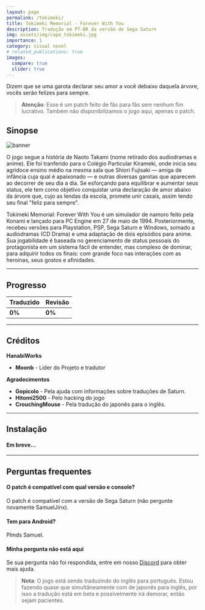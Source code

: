 ```yaml
---
layout: page
permalink: /tokimeki/
title: Tokimeki Memorial - Forever With You
description: Tradução em PT-BR da versão de Sega Saturn
img: assets/img/capa_tokimeki.jpg
importance: 1
category: visual novel
# related_publications: true
images:
  compare: true
  slider: true
---
```


Dizem que se uma garota declarar seu amor a você debaixo daquela árvore, vocês serão felizes para sempre.

> **Atenção**: Esse é um patch feito de fãs para fãs sem nenhum fim lucrativo. Também não disponibilizamos o jogo aqui, apenas o patch.


## Sinopse

![banner](https://media.discordapp.net/attachments/928416368813039699/1403903152310452224/Sem_titulo.png?ex=68993e32&is=6897ecb2&hm=0ed89482381087d0871ba868a77f876821c6be66f830983fe29bd97a90b214f4&=&format=webp&quality=lossless)


 O jogo segue a história de Naoto Takami (nome retirado dos audiodramas e anime). Ele foi tranferido para o Colégio Particular Kirameki, onde inicia seu agridoce ensino médio na mesma sala que Shiori Fujisaki — amiga de infância cuja qual é apaixonado — e outras diversas garotas que aparecem ao decorrer de seu dia a dia. Se esforçando para equilibrar e aumentar seus status, ele tem como objetivo conquistar uma declaração de amor abaixo da árvore que, cujo as lendas da escola, promete unir casais, assim tendo seu final "feliz para sempre".

 Tokimeki Memorial: Forever With You é um simulador de namoro feito pela Konami e lançado para PC Engine em 27 de maio de 1994. Posteriormente, recebeu versões para Playstation, PSP, Sega Saturn e Windows, somado a audiodramas (CD Drama) e uma adaptação de dois episódios para anime. Sua jogabilidade é baseada no gerenciamento de status pessoais do protagonista em um sistema fácil de entender, mas complexo de dominar, para adquirir todos os finais: com grande foco nas interações com as heroínas, seus gostos e afinidades.
 

---


## Progresso

| Traduzido | Revisão    |
|-----------|------------|
| **0%**  | **0%**   |

---


## Créditos

**HanabiWorks**

- **Moonb** - Líder do Projeto e tradutor

**Agradecimentos**

- **Gopicolo** - Pela ajuda com informações sobre traduções de Saturn.
- **Hitomi2500** - Pelo hacking do jogo
- **CrouchingMouse** - Pela tradução do japonês para o inglês.


---


## Instalação

#### Em breve...

---


## Perguntas frequentes

#### O patch é compatível com qual versão e console?
O patch é compatível com a versão de Sega Saturn (não pergunte novamente SamuelJinx).

#### Tem para Android?
Plmds Samuel.

#### Minha pergunta não está aqui
Se sua pergunta não foi respondida, entre em nosso [Discord](https://discord.com/invite/ATTxJYuTvm) para obter mais ajuda.


> **Nota**: O jogo está sendo traduzindo do inglês para português. Estou fazendo quase que simultâneamente com de japonês para inglês, por isso a tradução está em beta e possívelmente irá demorar, então sejam pacientes. 
